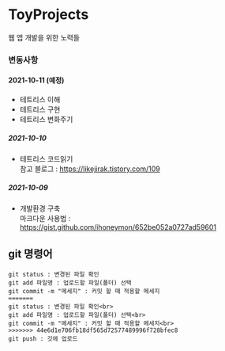 # ToyProjects
웹 앱 개발을 위한 노력들

### 변동사항

#### 2021-10-11 (예정)
* 테트리스 이해
* 테트리스 구현
* 테트리스 변화주기

##### 2021-10-10
* 테트리스 코드읽기   
참고 블로그 : <https://likejirak.tistory.com/109>

##### 2021-10-09
* 개발환경 구축   
마크다운 사용법 : <https://gist.github.com/ihoneymon/652be052a0727ad59601>






## git 명령어
```
git status : 변경된 파일 확인
git add 파일명 : 업로드할 파일(폴더) 선택
git commit -m "메세지" : 커밋 할 때 적용할 메세지
=======
git status : 변경된 파일 확인<br>
git add 파일명 : 업로드할 파일(폴더) 선택<br>
git commit -m "메세지" : 커밋 할 때 적용할 메세지<br>
>>>>>>> 44e6d1e706fb18df565d72577489996f728bfec8
git push : 깃에 업로드
```